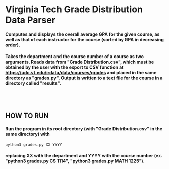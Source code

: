 # Virginia Tech Grade Distribution Data Parser
#### Computes and displays the overall average GPA for the given course, as well as that of each instructor for the course (sorted by GPA in decreasing order).  

#### Takes the department and the course number of a course as two arguments. Reads data from "Grade Distribution.csv", which must be obtained by the user with the export to CSV function at https://udc.vt.edu/irdata/data/courses/grades and placed in the same directory as "grades.py". Output is written to a text file for the course in a directory called "results".
<br><br>
## HOW TO RUN
#### Run the program in its root directory (with "Grade Distribution.csv" in the same directory) with
    python3 grades.py XX YYYY
#### replacing XX with the department and YYYY with the course number (ex. "python3 grades.py CS 1114", "python3 grades.py MATH 1225").